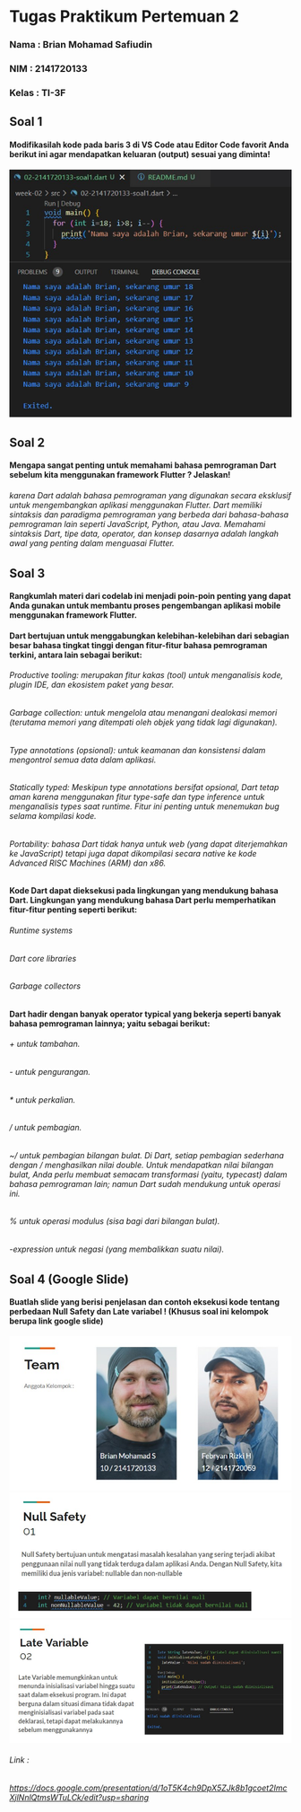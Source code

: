# Tugas Praktikum Pertemuan 2

### Nama : Brian Mohamad Safiudin
### NIM : 2141720133
### Kelas : TI-3F

## Soal 1
#### Modifikasilah kode pada baris 3 di VS Code atau Editor Code favorit Anda berikut ini agar mendapatkan keluaran (output) sesuai yang diminta!
![Screenshot hello_world](docs/soal1.png)

## Soal 2
#### Mengapa sangat penting untuk memahami bahasa pemrograman Dart sebelum kita menggunakan framework Flutter ? Jelaskan!
###### karena Dart adalah bahasa pemrograman yang digunakan secara eksklusif untuk mengembangkan aplikasi menggunakan Flutter. Dart memiliki sintaksis dan paradigma pemrograman yang berbeda dari bahasa-bahasa pemrograman lain seperti JavaScript, Python, atau Java. Memahami sintaksis Dart, tipe data, operator, dan konsep dasarnya adalah langkah awal yang penting dalam menguasai Flutter.

## Soal 3
#### Rangkumlah materi dari codelab ini menjadi poin-poin penting yang dapat Anda gunakan untuk membantu proses pengembangan aplikasi mobile menggunakan framework Flutter.

#### Dart bertujuan untuk menggabungkan kelebihan-kelebihan dari sebagian besar bahasa tingkat tinggi dengan fitur-fitur bahasa pemrograman terkini, antara lain sebagai berikut:

###### Productive tooling: merupakan fitur kakas (tool) untuk menganalisis kode, plugin IDE, dan ekosistem paket yang besar.
###### Garbage collection: untuk mengelola atau menangani dealokasi memori (terutama memori yang ditempati oleh objek yang tidak lagi digunakan).
###### Type annotations (opsional): untuk keamanan dan konsistensi dalam mengontrol semua data dalam aplikasi.
###### Statically typed: Meskipun type annotations bersifat opsional, Dart tetap aman karena menggunakan fitur type-safe dan type inference untuk menganalisis types saat runtime. Fitur ini penting untuk menemukan bug selama kompilasi kode.
###### Portability: bahasa Dart tidak hanya untuk web (yang dapat diterjemahkan ke JavaScript) tetapi juga dapat dikompilasi secara native ke kode Advanced RISC Machines (ARM) dan x86.

#### Kode Dart dapat dieksekusi pada lingkungan yang mendukung bahasa Dart. Lingkungan yang mendukung bahasa Dart perlu memperhatikan fitur-fitur penting seperti berikut:

###### Runtime systems
###### Dart core libraries
###### Garbage collectors

#### Dart hadir dengan banyak operator typical yang bekerja seperti banyak bahasa pemrograman lainnya; yaitu sebagai berikut:

###### + untuk tambahan.
###### - untuk pengurangan.
###### * untuk perkalian.
###### / untuk pembagian.
###### ~/ untuk pembagian bilangan bulat. Di Dart, setiap pembagian sederhana dengan / menghasilkan nilai double. Untuk mendapatkan nilai bilangan bulat, Anda perlu membuat semacam transformasi (yaitu, typecast) dalam bahasa pemrograman lain; namun Dart sudah mendukung untuk operasi ini.
###### % untuk operasi modulus (sisa bagi dari bilangan bulat).
###### -expression untuk negasi (yang membalikkan suatu nilai).

## Soal 4 (Google Slide)
#### Buatlah slide yang berisi penjelasan dan contoh eksekusi kode tentang perbedaan Null Safety dan Late variabel ! (Khusus soal ini kelompok berupa link google slide)
![Screenshot soal4](docs/soal4.png)
![Screenshot ns](docs/ns.png)
![Screenshot lv](docs/lv.png)
###### Link : 
###### https://docs.google.com/presentation/d/1oT5K4ch9DpX5ZJk8b1gcoet2ImcXjlNnlQtmsWTuLCk/edit?usp=sharing

